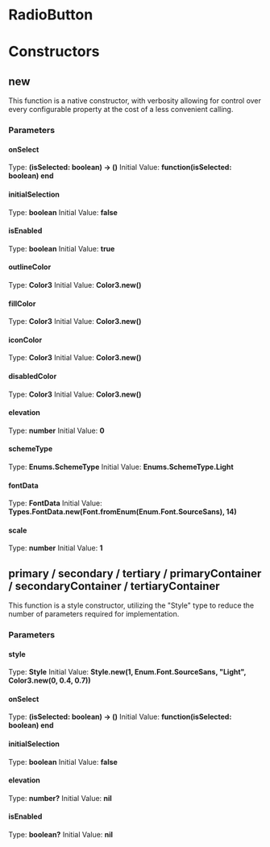 # RadioButton


# Constructors


## new
This function is a native constructor, with verbosity allowing for control over every configurable property at the cost of a less convenient calling.

### Parameters
#### onSelect
Type: **(isSelected: boolean) -> ()**
Initial Value: **function(isSelected: boolean) end**

#### initialSelection
Type: **boolean**
Initial Value: **false**

#### isEnabled
Type: **boolean**
Initial Value: **true**

#### outlineColor
Type: **Color3**
Initial Value: **Color3.new()**

#### fillColor
Type: **Color3**
Initial Value: **Color3.new()**

#### iconColor
Type: **Color3**
Initial Value: **Color3.new()**

#### disabledColor
Type: **Color3**
Initial Value: **Color3.new()**

#### elevation
Type: **number**
Initial Value: **0**

#### schemeType
Type: **Enums.SchemeType**
Initial Value: **Enums.SchemeType.Light**

#### fontData
Type: **FontData**
Initial Value: **Types.FontData.new(Font.fromEnum(Enum.Font.SourceSans), 14)**

#### scale
Type: **number**
Initial Value: **1**


## primary / secondary / tertiary / primaryContainer / secondaryContainer / tertiaryContainer
This function is a style constructor, utilizing the "Style" type to reduce the number of parameters required for implementation.

### Parameters
#### style
Type: **Style**
Initial Value: **Style.new(1, Enum.Font.SourceSans, "Light", Color3.new(0, 0.4, 0.7))**

#### onSelect
Type: **(isSelected: boolean) -> ()**
Initial Value: **function(isSelected: boolean) end**

#### initialSelection
Type: **boolean**
Initial Value: **false**

#### elevation
Type: **number?**
Initial Value: **nil**

#### isEnabled
Type: **boolean?**
Initial Value: **nil**

